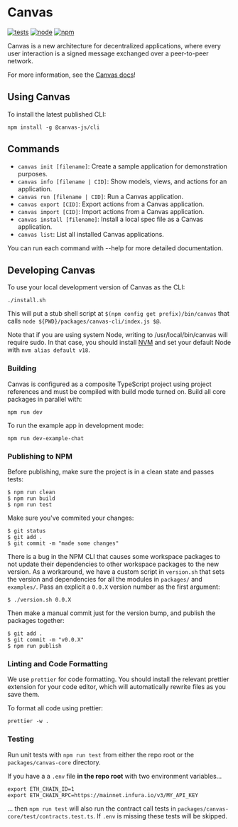 # Canvas

[![tests](https://github.com/canvasxyz/canvas/actions/workflows/ci.yml/badge.svg)](https://github.com/canvasxyz/canvas/actions/workflows/ci.yml)
[![node](https://img.shields.io/node/v/@canvas-js/core.svg)](https://www.npmjs.com/package/@canvas-js/core)
[![npm](https://img.shields.io/npm/v/@canvas-js/core?color=33cd56&logo=npm)](https://www.npmjs.com/package/@canvas-js/core)

Canvas is a new architecture for decentralized applications, where
every user interaction is a signed message exchanged over a
peer-to-peer network.

For more information, see the [Canvas docs](https://canvasxyz.github.io/canvas-docs/docs)!

## Using Canvas

To install the latest published CLI:

```
npm install -g @canvas-js/cli
```

## Commands

- `canvas init [filename]`: Create a sample application for demonstration purposes.
- `canvas info [filename | CID]`: Show models, views, and actions for an application.
- `canvas run [filename | CID]`: Run a Canvas application.
- `canvas export [CID]`: Export actions from a Canvas application.
- `canvas import [CID]`: Import actions from a Canvas application.
- `canvas install [filename]`: Install a local spec file as a Canvas application.
- `canvas list`: List all installed Canvas applications.

You can run each command with --help for more detailed documentation.

## Developing Canvas

To use your local development version of Canvas as the CLI:

```
./install.sh
```

This will put a stub shell script at `$(npm config get prefix)/bin/canvas`
that calls `node ${PWD}/packages/canvas-cli/index.js $@`.

Note that if you are using system Node, writing to /usr/local/bin/canvas
will require sudo. In that case, you should install
[NVM](https://github.com/nvm-sh/nvm#installing-and-updating) and set your
default Node with `nvm alias default v18`.

### Building

Canvas is configured as a composite TypeScript project using project
references and must be compiled with build mode turned on. Build all
core packages in parallel with:

```
npm run dev
```

To run the example app in development mode:

```
npm run dev-example-chat
```

### Publishing to NPM

Before publishing, make sure the project is in a clean state and passes tests:

```
$ npm run clean
$ npm run build
$ npm run test
```

Make sure you've commited your changes:

```
$ git status
$ git add .
$ git commit -m "made some changes"
```

There is a bug in the NPM CLI that causes some workspace packages to not update their dependencies to other workspace packages to the new version. As a workaround, we have a custom script in `version.sh` that sets the version and dependencies for all the modules in `packages/` and `examples/`. Pass an explicit a `0.0.X` version number as the first argument:

```
$ ./version.sh 0.0.X
```

Then make a manual commit just for the version bump, and publish the packages together:

```
$ git add .
$ git commit -m "v0.0.X"
$ npm run publish
```

### Linting and Code Formatting

We use `prettier` for code formatting. You should install the relevant
prettier extension for your code editor, which will automatically
rewrite files as you save them.

To format all code using prettier:

```
prettier -w .
```

### Testing

Run unit tests with `npm run test` from either the repo root or the `packages/canvas-core` directory.

If you have a a `.env` file **in the repo root** with two environment variables...

```
export ETH_CHAIN_ID=1
export ETH_CHAIN_RPC=https://mainnet.infura.io/v3/MY_API_KEY
```

... then `npm run test` will also run the contract call tests in `packages/canvas-core/test/contracts.test.ts`. If `.env` is missing these tests will be skipped.
